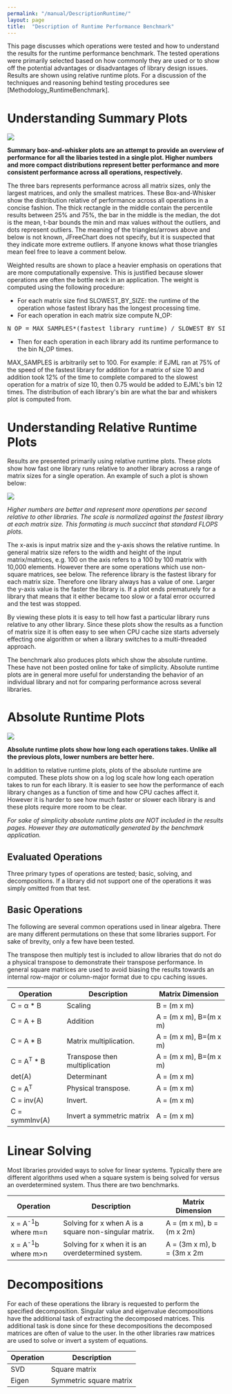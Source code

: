 ```yaml
---
permalink: "/manual/DescriptionRuntime/"
layout: page
title:  "Description of Runtime Performance Benchmark"
---
```


This page discusses which operations were tested and how to understand the results for the runtime performance benchmark.  The tested operations were primarily selected based on how commonly they are used or to show off the potential advantages or disadvantages of library design issues.  Results are shown using relative runtime plots.  For a discussion of the techniques and reasoning behind testing procedures see [Methodology_RuntimeBenchmark].

# Understanding Summary Plots

![]({{site.baseurl}}/runtime/2015_07_XeonQuad/summary.png)

**Summary box-and-whisker plots are an attempt to provide an overview of performance for all the libaries tested in a single plot.  Higher numbers and more compact distributions represent better performance and more consistent performance across all operations, respectively.**

The three bars represents performance across all matrix sizes, only the largest matrices, and only the smallest matrices.  These Box-and-Whisker show the distribution relative of performance across all operations in a concise fashion.  The thick rectangle in the middle contain the percentile results between 25% and 75%, the bar in the middle is the median, the dot is the mean, t-bar bounds the min and max values without the outliers, and dots represent outliers.  The meaning of the triangles/arrows above and below is not known, JFreeChart does not specify, but it is suspected that they indicate more extreme outliers.  If anyone knows what those triangles mean feel free to leave a comment below.

Weighted results are shown to place a heavier emphasis on operations that are more computationally expensive.  This is justified because slower operations are often the bottle neck in an application.  The weight is computed using the following procedure:

* For each matrix size find SLOWEST_BY_SIZE: the runtime of the operation whose fastest library has the longest processing time.
* For each operation in each matrix size compute N_OP:
<pre>
N_OP = MAX_SAMPLES*(fastest library runtime) / SLOWEST_BY_SIZE
</pre>
* Then for each operation in each library add its runtime performance to the bin N_OP times.

MAX_SAMPLES is arbitrarily set to 100.  For example: if EJML ran at 75% of the speed of the fastest library for addition for a matrix of size 10 and addition took 12% of the time to complete compared to the slowest operation for a matrix of size 10, then 0.75 would be added to EJML's bin 12 times.  The distribution of each library's bin are what the bar and whiskers plot is computed from.

# Understanding Relative Runtime Plots

Results are presented primarily using relative runtime plots.  These plots show how fast one library runs relative to another library across a range of matrix sizes for a single operation.  An example of such a plot is shown below:

![]({{site.baseurl}}/runtime/2015_07_XeonQuad/mult.png)

*Higher numbers are better and represent more operations per second relative to other libraries.  The scale is normalized against the fastest library at each matrix size.  This formating is much succinct that standard FLOPS plots.*

The x-axis is input matrix size and the y-axis shows the relative runtime.  In general matrix size refers to the width and height of the input matrix/matrices, e.g. 100 on the axis refers to a 100 by 100 matrix with 10,000 elements.  However there are some operations which use non-square matrices, see below.  The reference library is the fastest library for each matrix size.  Therefore one library always has a value of one.  Larger the y-axis value is the faster the library is.  If a plot ends prematurely for a library that means that it either became too slow or a fatal error occurred and the test was stopped.

By viewing these plots it is easy to tell how fast a particular library runs relative to any other library.  Since these plots show the results as a function of matrix size it is often easy to see when CPU cache size starts adversely effecting one algorithm or when a library switches to a multi-threaded approach.  

The benchmark also produces plots which show the absolute runtime.  These have not been posted online for take of simplicity.  Absolute runtime plots are in general more useful for understanding the behavior of an individual library and not for comparing performance across several libraries.

# Absolute Runtime Plots
![]({{site.baseurl}}/runtime/2015_07_XeonQuad/absoluteScale.jpg)

**Absolute runtime plots show how long each operations takes.  Unlike all the previous plots, lower numbers are better here.**

In addition to relative runtime plots, plots of the absolute runtime are computed.  These plots show on a log log scale how long each operation takes to run for each library.  It is easier to see how the performance of each library changes as a function of time and how CPU caches affect it.  However it is harder to see how much faster or slower each library is and these plots require more room to be clear.

*For sake of simplicity absolute runtime plots are NOT included in the results pages.  However they are automatically generated by the benchmark application.*

## Evaluated Operations

Three primary types of operations are tested; basic, solving, and decompositions.  If a library did not support one of the operations it was simply omitted from that test.

## Basic Operations

The following are several common operations used in linear algebra.  There are many different permutations on these that some libraries support.  For sake of brevity, only a few have been tested.

The transpose then multiply test is included to allow libraries that do not do a physical transpose to demonstrate their transpose performance.  In general square matrices are used to avoid biasing the results towards an internal row-major or column-major format due to cpu caching issues.

| Operation | Description | Matrix Dimension |
|-----------|-------------|------------------|
| C = α * B | Scaling   | B = (m x m)      |
| C = A + B | Addition  | A = (m x m), B=(m x m) |
| C = A * B | Matrix multiplication. | A = (m x m), B=(m x m) |
| C = A<sup>T</sup> * B | Transpose then multiplication | A = (m x m), B=(m x m) |
| det(A)      | Determinant | A = (m x m) |
| C = A<sup>T</sup> | Physical transpose. | A = (m x m) |
| C = inv(A)  | Invert. | A = (m x m) |
| C = symmInv(A) | Invert a symmetric matrix | A = (m x m) |

# Linear Solving 

Most libraries provided ways to solve for linear systems.  Typically there are different algorithms used when a square system is being solved for versus an overdetermined system.  Thus there are two benchmarks.

| Operation | Description | Matrix Dimension |
|-----------|-------------|------------------|
| x = A<sup>-1</sup>b where m=n | Solving for x when A is a square non-singular matrix.| A = (m x m), b = (m x 2m) |
| x = A<sup>-1</sup>b where m>n | Solving for x when it is an overdetermined system. | A = (3m x m), b = (3m x 2m |

# Decompositions

For each of these operations the library is requested to perform the specified decomposition. Singular value and eigenvalue decompositions have the additional task of extracting the decomposed matrices.  This additional task is done since for these decompositions the decomposed matrices are often of value to the user.  In the other libraries raw matrices are used to solve or invert a system of equations.

| Operation | Description |
|-----------|-------------|
| SVD       | Square matrix |
| Eigen     | Symmetric square matrix |

